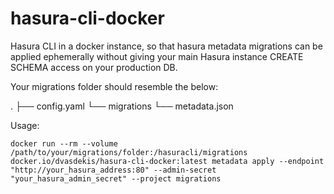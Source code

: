 # hasura-cli-docker

Hasura CLI in a docker instance, so that hasura metadata migrations can be applied ephemerally without giving your main Hasura instance CREATE SCHEMA access on your production DB.

Your migrations folder should resemble the below:

.
├── config.yaml
└── migrations
    └── metadata.json

Usage:

`docker run --rm --volume /path/to/your/migrations/folder:/hasuracli/migrations docker.io/dvasdekis/hasura-cli-docker:latest metadata apply --endpoint "http://your_hasura_address:80" --admin-secret "your_hasura_admin_secret" --project migrations`
